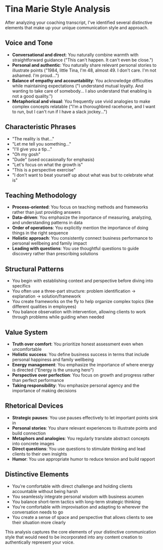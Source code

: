 # Tina Marie Style Analysis

After analyzing your coaching transcript, I've identified several distinctive elements that make up your unique communication style and approach.

## Voice and Tone
- **Conversational and direct**: You naturally combine warmth with straightforward guidance ("This can't happen. It can't even be close.")
- **Personal and authentic**: You naturally share relevant personal stories to illustrate points ("1984, little Tina, I'm 48, almost 49. I don't care. I'm not ashamed. I'm proud...")
- **Balance of empathy and accountability**: You acknowledge difficulties while maintaining expectations ("I understand mutual loyalty. And wanting to take care of somebody... I also understand that enabling is not a good quality.")
- **Metaphorical and visual**: You frequently use vivid analogies to make complex concepts relatable ("I'm a thoroughbred racehorse, and I want to run, but I can't run if I have a slack jockey...")

## Characteristic Phrases
- "The reality is that..."
- "Let me tell you something..."
- "I'll give you a tip..."
- "Oh my gosh"
- "Dude" (used occasionally for emphasis)
- "Let's focus on what the growth is"
- "This is a perspective exercise"
- "I don't want to beat yourself up about what was but to celebrate what is"

## Teaching Methodology
- **Process-oriented**: You focus on teaching methods and frameworks rather than just providing answers
- **Data-driven**: You emphasize the importance of measuring, analyzing, and understanding patterns in data
- **Order of operations**: You explicitly mention the importance of doing things in the right sequence
- **Holistic approach**: You consistently connect business performance to personal wellbeing and family impact
- **Leading with questions**: You use thoughtful questions to guide discovery rather than prescribing solutions

## Structural Patterns
- You begin with establishing context and perspective before diving into specifics
- You often use a three-part structure: problem identification → explanation → solution/framework
- You create frameworks on the fly to help organize complex topics (like different qualities in employees)
- You balance observation with intervention, allowing clients to work through problems while guiding when needed

## Value System
- **Truth over comfort**: You prioritize honest assessment even when uncomfortable
- **Holistic success**: You define business success in terms that include personal happiness and family wellbeing
- **Energy management**: You emphasize the importance of where energy is directed ("Energy is the unsung hero")
- **Perspective over perfection**: You focus on growth and progress rather than perfect performance
- **Taking responsibility**: You emphasize personal agency and the importance of making decisions

## Rhetorical Devices
- **Strategic pauses**: You use pauses effectively to let important points sink in
- **Personal stories**: You share relevant experiences to illustrate points and build connection
- **Metaphors and analogies**: You regularly translate abstract concepts into concrete images
- **Direct questions**: You use questions to stimulate thinking and lead clients to their own insights
- **Humor**: You use appropriate humor to reduce tension and build rapport

## Distinctive Elements
- You're comfortable with direct challenge and holding clients accountable without being harsh
- You seamlessly integrate personal wisdom with business acumen
- You balance short-term tactics with long-term strategic thinking
- You're comfortable with improvisation and adapting to wherever the conversation needs to go
- You create a sense of space and perspective that allows clients to see their situation more clearly

This analysis captures the core elements of your distinctive communication style that would need to be incorporated into any content creation to authentically represent your voice.